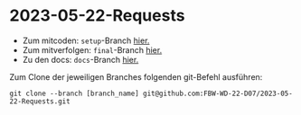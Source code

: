# 2023-05-22-Requests

-   Zum mitcoden: `setup`-Branch [hier.](https://github.com/FBW-WD-22-D07/2023-05-22-Requests/tree/setup)
-   Zum mitverfolgen: `final`-Branch [hier.](https://github.com/FBW-WD-22-D07/2023-05-22-Requests/tree/final)
-   Zu den docs: `docs`-Branch [hier.](https://github.com/FBW-WD-22-D07/2023-05-22-Requests/tree/docs)

Zum Clone der jeweiligen Branches folgenden git-Befehl ausführen:

`git clone --branch [branch_name] git@github.com:FBW-WD-22-D07/2023-05-22-Requests.git`
